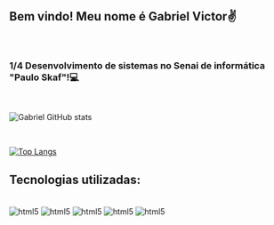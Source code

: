 ## Bem vindo! Meu nome é Gabriel Victor✌️
<br/>

### 1/4 Desenvolvimento de sistemas no Senai de informática "Paulo Skaf"!💻

<br/>

![Gabriel GitHub stats](https://github-readme-stats.vercel.app/api?username=dev-souza&show_icons=true&theme=)

<br/>

[![Top Langs](https://github-readme-stats.vercel.app/api/top-langs/?username=dev-souza&layout=compact)](https://github.com/anuraghazra/github-readme-stats)

## Tecnologias utilizadas:

<div style="display: inline-block"> <br/>
<img align= "center" alt ="html5" src="https://img.shields.io/badge/HTML5-E34F26?style=for-the-badge&logo=html5&logoColor=white">
<img align= "center" alt ="html5" src="https://img.shields.io/badge/CSS3-1572B6?style=for-the-badge&logo=css3&logoColor=white">
<img align= "center" alt ="html5" src="https://img.shields.io/badge/C%23-239120?style=for-the-badge&logo=c-sharp&logoColor=white">
<img align= "center" alt ="html5" src="https://img.shields.io/badge/JavaScript-F7DF1E?style=for-the-badge&logo=javascript&logoColor=black">
<img align= "center" alt ="html5" src="https://img.shields.io/badge/.NET-5C2D91?style=for-the-badge&logo=.net&logoColor=white">
</div>
